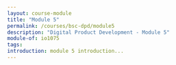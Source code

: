 ```yaml
---
layout: course-module
title: "Module 5"
permalink: /courses/bsc-dpd/module5
description: "Digital Product Development - Module 5"
module-of: io1075
tags:
introduction: module 5 introduction...
---
```


